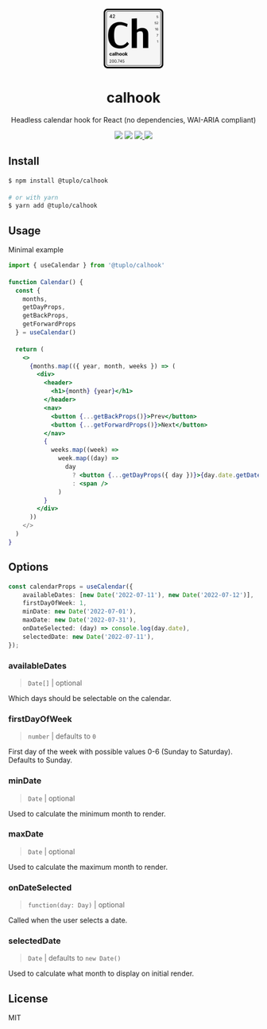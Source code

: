 <br />
<div align="center">
  <img src="logo.png" alt="Logo" width="120" height="120">
  <h1 align="center">calhook</h3>
  <p align="center">Headless calendar hook for React (no dependencies, WAI-ARIA compliant)</p>
  <p align="center">
    <img src="https://img.shields.io/npm/v/@tuplo/calhook">
    <img src="https://img.shields.io/bundlephobia/minzip/@tuplo/calhook">
  	 <a href="https://codeclimate.com/github/tuplo/calhook/test_coverage">
  	   <img src="https://api.codeclimate.com/v1/badges/a7b3c39ad40c1b1bdd6d/test_coverage">
  	 </a>
  	 <img src="https://github.com/tuplo/calhook/actions/workflows/build.yml/badge.svg">
  </p>
</div>

## Install

```bash
$ npm install @tuplo/calhook

# or with yarn
$ yarn add @tuplo/calhook
```

## Usage

Minimal example

```jsx
import { useCalendar } from '@tuplo/calhook'

function Calendar() {
  const {
    months,
    getDayProps,
    getBackProps,
    getForwardProps
  } = useCalendar()

  return (
    <>
      {months.map(({ year, month, weeks }) => (
        <div>
          <header>
            <h1>{month} {year}</h1>
          </header>
          <nav>
            <button {...getBackProps()}>Prev</button>
            <button {...getForwardProps()}>Next</button>
          </nav>
          {
            weeks.map((week) =>
              week.map((day) =>
                day
                  ? <button {...getDayProps({ day })}>{day.date.getDate()}</button>
                  : <span />
              )
          }
        </div>
      ))
    </>
  )
}
```

## Options

```typescript
const calendarProps = useCalendar({
	availableDates: [new Date('2022-07-11'), new Date('2022-07-12')],
	firstDayOfWeek: 1,
	minDate: new Date('2022-07-01'),
	maxDate: new Date('2022-07-31'),
	onDateSelected: (day) => console.log(day.date),
	selectedDate: new Date('2022-07-11'),
});
```

### availableDates

> `Date[]` | optional

Which days should be selectable on the calendar.

### firstDayOfWeek

> `number` | defaults to `0`

First day of the week with possible values 0-6 (Sunday to Saturday). Defaults to
Sunday.

### minDate

> `Date` | optional

Used to calculate the minimum month to render.

### maxDate

> `Date` | optional

Used to calculate the maximum month to render.

### onDateSelected

> `function(day: Day)` | optional

Called when the user selects a date.

### selectedDate

> `Date` | defaults to `new Date()`

Used to calculate what month to display on initial render.

## License

MIT
